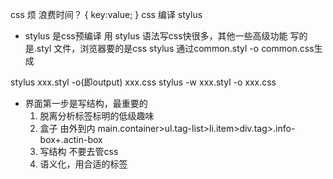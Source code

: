 css 烦 浪费时间？
{
    key:value;
}
css 编译 stylus
- stylus 是css预编译
    用 stylus 语法写css快很多，其他一些高级功能
    写的是.styl 文件，浏览器要的是css stylus 
    通过common.styl -o common.css生成

stylus xxx.styl -o(即output) xxx.css
stylus -w xxx.styl -o xxx.css

- 界面第一步是写结构，最重要的
    1. 脱离分析标签标明的低级趣味
    2. 盒子 由外到内
    main.container>ul.tag-list>li.item>div.tag>.info-box+.actin-box
    3. 写结构 不要去管css
    4. 语义化，用合适的标签